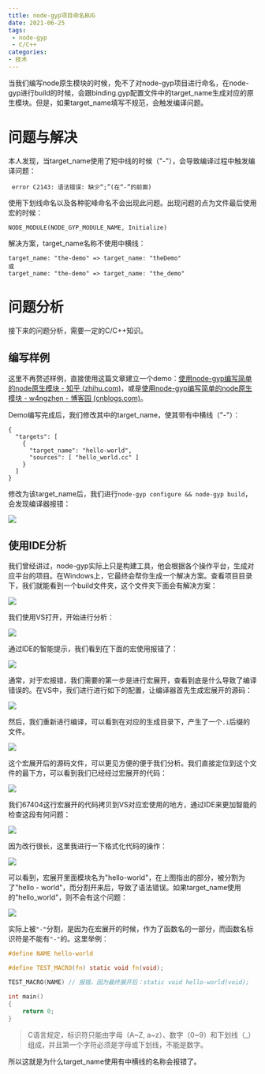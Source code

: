 ```yaml
---
title: node-gyp项目命名BUG
date: 2021-06-25
tags:
 - node-gyp
 - C/C++
categories: 
- 技术
---
```


当我们编写node原生模块的时候，免不了对node-gyp项目进行命名，在node-gyp进行build的时候，会跟binding.gyp配置文件中的target_name生成对应的原生模块。但是，如果target_name填写不规范，会触发编译问题。

<!-- more -->

# 问题与解决

本人发现，当target_name使用了短中线的时候（"-"），会导致编译过程中触发编译问题：

```
 error C2143: 语法错误: 缺少“;”(在“-”的前面) 
```

使用下划线命名以及各种驼峰命名不会出现此问题。出现问题的点为文件最后使用宏的时候：

```
NODE_MODULE(NODE_GYP_MODULE_NAME, Initialize)
```

解决方案，target_name名称不使用中横线：

```
target_name: "the-demo" => target_name: "theDemo"
或
target_name: "the-demo" => target_name: "the_demo"
```

# 问题分析

接下来的问题分析，需要一定的C/C++知识。

## 编写样例

这里不再赘述样例，直接使用这篇文章建立一个demo：[使用node-gyp编写简单的node原生模块 - 知乎 (zhihu.com)](https://zhuanlan.zhihu.com/p/383948462)，或是[使用node-gyp编写简单的node原生模块 - w4ngzhen - 博客园 (cnblogs.com)](https://www.cnblogs.com/w4ngzhen/p/14931367.html)。

Demo编写完成后，我们修改其中的target_name，使其带有中横线（"-"）：

```
{
  "targets": [
    {
      "target_name": "hello-world",
      "sources": [ "hello_world.cc" ]
    }
  ]
}
```

修改为该target_name后，我们进行`node-gyp configure && node-gyp build`，会发现编译器报错：

![](https://res.zhen.blog/images/post/2021-06-25-node-gyp-target-name-bug/compile-error.jpg)

## 使用IDE分析

我们曾经讲过，node-gyp实际上只是构建工具，他会根据各个操作平台，生成对应平台的项目。在Windows上，它最终会帮你生成一个解决方案。查看项目目录下，我们就能看到一个build文件夹，这个文件夹下面会有解决方案：

![](https://res.zhen.blog/images/post/2021-06-25-node-gyp-target-name-bug/node-gyp-build-sln.jpg)

我们使用VS打开，开始进行分析：

![](https://res.zhen.blog/images/post/2021-06-25-node-gyp-target-name-bug/demo-sln-in-vs.jpg)

通过IDE的智能提示，我们看到在下面的宏使用报错了：

![](https://res.zhen.blog/images/post/2021-06-25-node-gyp-target-name-bug/compile-err-in-vs.jpg)

通常，对于宏报错，我们需要的第一步是进行宏展开，查看到底是什么导致了编译错误的。在VS中，我们进行进行如下的配置，让编译器首先生成宏展开的源码：

![](https://res.zhen.blog/images/post/2021-06-25-node-gyp-target-name-bug/gen-i-file.jpg)

然后，我们重新进行编译，可以看到在对应的生成目录下，产生了一个`.i`后缀的文件。

![](https://res.zhen.blog/images/post/2021-06-25-node-gyp-target-name-bug/i-file-generated.jpg)

这个宏展开后的源码文件，可以更见方便的便于我们分析。我们直接定位到这个文件的最下方，可以看到我们已经经过宏展开的代码：

![](https://res.zhen.blog/images/post/2021-06-25-node-gyp-target-name-bug/i-file-content.jpg)

我们67404这行宏展开的代码拷贝到VS对应宏使用的地方，通过IDE来更加智能的检查这段有何问题：

![](https://res.zhen.blog/images/post/2021-06-25-node-gyp-target-name-bug/replace-macro-to-code.jpg)

因为改行很长，这里我进行一下格式化代码的操作：

![](https://res.zhen.blog/images/post/2021-06-25-node-gyp-target-name-bug/macro-unfold-error-point.jpg)

可以看到，宏展开里面模块名为"hello-world"，在上图指出的部分，被分割为了"hello - world"，而分割开来后，导致了语法错误。如果target_name使用的"hello_world"，则不会有这个问题：

![](https://res.zhen.blog/images/post/2021-06-25-node-gyp-target-name-bug/macro-unfold-with-underline.jpg)

实际上被`"-"`分割，是因为在宏展开的时候，作为了函数名的一部分，而函数名标识符是不能有`"-"`的。这里举例：

```c
#define NAME hello-world

#define TEST_MACRO(fn) static void fn(void);

TEST_MACRO(NAME) // 报错，因为最终展开后：static void hello-world(void);

int main()
{
    return 0;
}
```

>C语言规定，标识符只能由字母（A~Z, a~z）、数字（0~9）和下划线（_）组成，并且第一个字符必须是字母或下划线，不能是数字。

所以这就是为什么target_name使用有中横线的名称会报错了。

